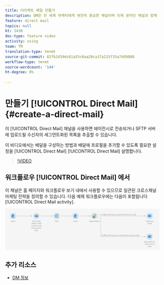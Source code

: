 ```yaml
---
title: 다이렉트 메일 만들기
description: DM은 전 세계 마케터에게 여전히 중요한 채널이며 이제 온라인 채널과 함께 이러한 오프라인 인터랙션을 조정할 수 있습니다. 이메일, 모바일 등 디지털 커뮤니케이션을 지원하는 동일한 엔진을 사용하여 다이렉트 메일러를 개인화할 수 있습니다.
feature: direct mail
topics: null
kt: 1430
doc-type: feature video
activity: using
team: TM
translation-type: tm+mt
source-git-commit: 82fb2d39dc61a55c0aa20ca1fa215f35a7dd9088
workflow-type: tm+mt
source-wordcount: '144'
ht-degree: 0%

---
```



# 만들기 [!UICONTROL Direct Mail] {#create-a-direct-mail}

이 [!UICONTROL Direct Mail] 채널을 사용하면 에이전시로 전송되거나 SFTP 서버에 업로드될 수신자의 세그먼트화된 목록을 추출할 수 있습니다.

이 비디오에서는 배달을 구성하는 방법과 배달에 프로필을 추가할 수 있도록 필요한 설정을 [!UICONTROL Direct Mail] [!UICONTROL Direct Mail] 설명합니다.

>[!VIDEO](https://video.tv.adobe.com/v/23417?quality=12)

## 워크플로우 [!UICONTROL Direct Mail] 에서

이 채널은 홈 페이지와 워크플로우 보기 내에서 사용할 수 있으므로 일관된 크로스채널 마케팅 전략을 정의할 수 있습니다. 다음 예제 워크플로우에는 다음이 포함됩니다 [!UICONTROL Direct Mail activity].

![워크플로우 이미지](/help/assets/direct_mail_examplewf.png)

## 추가 리소스

* [DM 정보](https://docs.adobe.com/content/help/en/campaign-standard/using/communication-channels/direct-mail/about-direct-mail.html)
